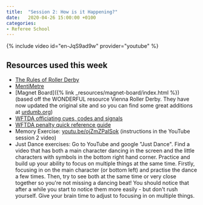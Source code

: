 ```yaml
---
title:  "Session 2: How is it Happening?"
date:   2020-04-26 15:00:00 +0100
categories:
- Referee School
---
```

<!-- more -->

{% include video id="en-JqS9ad9w" provider="youtube" %}

## Resources used this week
- [The Rules of Roller Derby](https://rules.wftda.com)
- [MentiMetre](https://www.mentimeter.com)
- [Magnet Board]({% link _resources/magnet-board/index.html %}) (based off the WONDERFUL resource Vienna Roller Derby. They have now updated the original site and so you can find some great additions at [urdumb.org](https://urdumb.org/))
- [WFTDA officiating cues, codes and signals](https://static.wftda.com/officiating/wftda-officiating-cues-codes-and-signals.pdf)
- [WFTDA penalty quick reference guide](https://static.wftda.com/officiating/wftda-penalty-quick-reference-guide.pdf)
- Memory Exercise: [youtu.be/ojZmZPaISok](https://youtu.be/ojZmZPaISok) (instructions in the YouTube session 2 video)
- Just Dance exercises: Go to YouTube and google "Just Dance". Find a video that has both a main character dancing in the screen and the little characters with symbols in the bottom right hand corner. Practice and build up your ability to focus on multiple things at the same time. Firstly, focusing in on the main character (or bottom left) and practise the dance a few times.  Then, try to see both at the same time or very close together so you're not missing a dancing beat! You should notice that after a while you start to notice them more easily - but don't rush yourself. Give your brain time to adjust to focusing in on multiple things.
